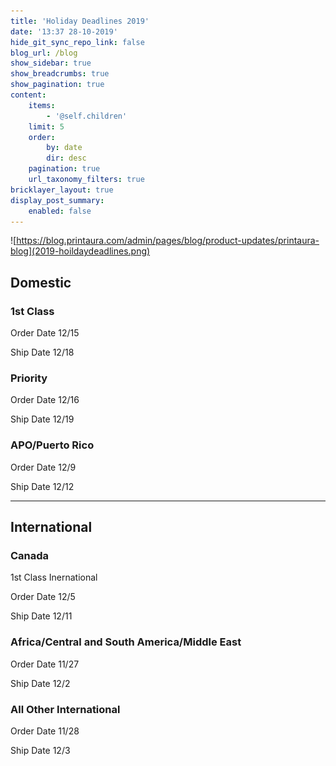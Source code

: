 ```yaml
---
title: 'Holiday Deadlines 2019'
date: '13:37 28-10-2019'
hide_git_sync_repo_link: false
blog_url: /blog
show_sidebar: true
show_breadcrumbs: true
show_pagination: true
content:
    items:
        - '@self.children'
    limit: 5
    order:
        by: date
        dir: desc
    pagination: true
    url_taxonomy_filters: true
bricklayer_layout: true
display_post_summary:
    enabled: false
---
```


![https://blog.printaura.com/admin/pages/blog/product-updates/printaura-blog](2019-hoildaydeadlines.png)

## Domestic

### 1st Class

Order Date 12/15

Ship Date 12/18



### Priority

Order Date 12/16

Ship Date 12/19



### APO/Puerto Rico

Order Date 12/9

Ship Date 12/12

_____________________________________________________________________________

## International

### Canada

1st Class Inernational

Order Date 12/5

Ship Date 12/11



### Africa/Central and South America/Middle East

Order Date 11/27

Ship Date 12/2



### All Other International

Order Date 11/28

Ship Date 12/3